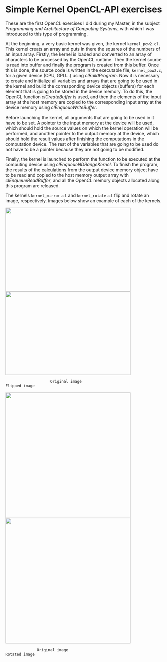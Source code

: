 # Simple Kernel OpenCL-API exercises
These are the first OpenCL exercises I did during my Master, in the subject _Programming and Architecture of Computing Systems_, with which I was introduced to this type of programming.

At the beginning, a very basic kernel was given, the kernel ``kernel_pow2.cl``. This kernel creats an array and puts in there the squares of the numbers of an input array. Firstly, the kernel is loaded and converted to an array of characters to be processed by the OpenCL runtime. Then the kernel source is read into buffer and finally the program is created from this buffer. Once this is done, the source code is written in the executable file, ``kernel_pow2.c``, for a given device (CPU, GPU…) using _clBuildProgram_. Now it is necessary to create and initialize all variables and arrays that are going to be used in the kernel and build the corresponding device objects (buffers) for each element that is going to be stored in the device memory. To do this, the OpenCL function _clCreateBuffer_ is used, and then the elements of the input array at the host memory are copied to the corresponding input array at the device memory using _clEnqueueWriteBuffer_.

Before launching the kernel, all arguments that are going to be used in it have to be set. A pointer to the input memory at the device will be used, which should hold the source values on which the kernel operation will be performed, and another pointer to the output memory at the device, which should hold the result values after finishing the computations in the computation device. The rest of the variables that are going to be used do not have to be a pointer because they are not going to be modified.

Finally, the kernel is launched to perform the function to be executed at the computing device using _clEnqueueNDRangeKernel_. To finish the program, the results of the calculations from the output device memory object have to be read and copied to the host memory output array with _clEnqueueReadBuffer_, and all the OpenCL memory objects allocated along this program are released.

The kernels ``kernel_mirror.cl`` and ``kernel_rotate.cl`` flip and rotate an image, respectively. Images below show an example of each of the kernels.

<img src="https://user-images.githubusercontent.com/71872419/155582219-76b9675a-f3b8-4726-8d11-901188d308b7.jpg" width="400" height="266"> <img src="https://user-images.githubusercontent.com/71872419/155582268-6f20af23-d38e-49b8-99b4-fcaa28f6e204.jpg" width="400" height="266">

                        Original image                                   Flipped image

<img src="https://user-images.githubusercontent.com/71872419/155582501-32a5088d-7d10-4ae8-a3c9-722391189509.jpg" width="400" height="400"> <img src="https://user-images.githubusercontent.com/71872419/155582545-946abcbd-ff4c-404b-8c73-a13657e6abce.jpg" width="400" height="400">

                  Original image                                           Rotated image
